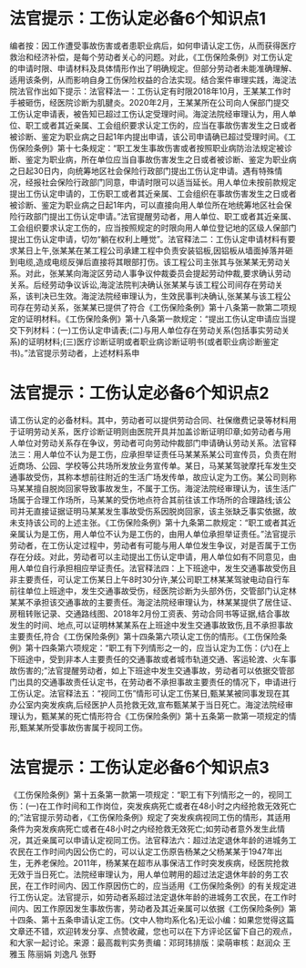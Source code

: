 # 法官提示：工伤认定必备6个知识点1

编者按：因工作遭受事故伤害或者患职业病后，如何申请认定工伤，从而获得医疗救治和经济补偿，是每个劳动者关心的问题。对此，《工伤保险条例》对工伤认定的申请时限、申请材料及具体情形作出了明确规定。但部分劳动者未能准确理解、适用该条例，从而影响自身工伤保险权益的合法实现。结合案件审理实践，海淀法院法官作出如下提示：法官释法一：工伤认定有时限2018年10月，王某某工作时手被砸伤，经医院诊断为肌腱炎。2020年2月，王某某所在公司向人保部门提交工伤认定申请表，被告知已超过工伤认定受理时间。海淀法院经审理认为，用人单位、职工或者其近亲属、工会组织要求认定工伤的，应当在事故伤害发生之日或者被诊断、鉴定为职业病之日起1年内提出申请，该公司申请确已超过受理时间。《工伤保险条例》第十七条规定：“职工发生事故伤害或者按照职业病防治法规定被诊断、鉴定为职业病，所在单位应当自事故伤害发生之日或者被诊断、鉴定为职业病之日起30日内，向统筹地区社会保险行政部门提出工伤认定申请。遇有特殊情况，经报社会保险行政部门同意，申请时限可以适当延长。用人单位未按前款规定提出工伤认定申请的，工伤职工或者其近亲属、工会组织在事故伤害发生之日或者被诊断、鉴定为职业病之日起1年内，可以直接向用人单位所在地统筹地区社会保险行政部门提出工伤认定申请。”法官提醒劳动者，用人单位、职工或者其近亲属、工会组织要求认定工伤的，应当按照规定的时限向用人单位登记地的区级人保部门提出工伤认定申请，切勿“躺在权利上睡觉”。法官释法二：工伤认定申请材料有要求某日上午,张某某在某工程公司承建工程中负责安装铝板,因铝板从墙面掉落并砸到电缆,造成电缆反弹后直接将其眼部打伤。该工程公司主张其与张某某无劳动关系。对此，张某某向海淀区劳动人事争议仲裁委员会提起劳动仲裁,要求确认劳动关系。后经劳动争议诉讼,海淀法院判决确认张某某与该工程公司间存在劳动关系，该判决已生效。海淀法院经审理认为，生效民事判决确认,张某某与该工程公司存在劳动关系，张某某已提供了符合《工伤保险条例》第十八条第一款第二项规定的证明材料。《工伤保险条例》第十八条第一款规定：“提出工伤认定申请应当提交下列材料：(一)工伤认定申请表;(二)与用人单位存在劳动关系(包括事实劳动关系)的证明材料;(三)医疗诊断证明或者职业病诊断证明书(或者职业病诊断鉴定书)。”法官提示劳动者，上述材料系申

# 法官提示：工伤认定必备6个知识点2

请工伤认定的必备材料。其中，劳动者可以提供劳动合同、社保缴费记录等材料用于证明劳动关系，医疗诊断证明则由医院开具并加盖诊断证明印章;如劳动者与用人单位对劳动关系存在争议，劳动者可向劳动仲裁部门申请确认劳动关系。法官释法三：用人单位不认为是工伤，应承担举证责任马某某系某公司宣传员，负责在附近商场、公园、学校等公共场所发放业务宣传单。某日，马某某驾驶摩托车发生交通事故受伤，其称本想前往附近的生活广场发传单，故应认定为工伤。某公司则称马某某擅自脱岗回家导致事故发生，不属于工伤。海淀法院经审理认为，该生活广场属于合理工作场所，马某某的受伤地点符合其前往该工作场所的合理路线;该公司并无直接证据证明马某某发生事故受伤系因脱岗回家，该主张缺乏事实依据，故未支持该公司的上述主张。《工伤保险条例》第十九条第二款规定：“职工或者其近亲属认为是工伤，用人单位不认为是工伤的，由用人单位承担举证责任。”法官提示劳动者，在工伤认定过程中，劳动者有可能与用人单位发生争议，对是否属于工伤存在分歧。对此，劳动者可以主动提出工伤认定申请，用人单位如有不同意见，由用人单位自行承担相应举证责任。法官释法四：上下班途中，发生交通事故受伤且非主要责任，可认定工伤某日上午8时30分许,某公司职工林某某驾驶电动自行车前往单位上班途中，发生交通事故受伤，经医院诊断为头部外伤，交管部门认定林某某不承担该交通事故的主要责任。海淀法院经审理认为，林某某提供了居住证、房租转账记录、交通路线图、2018年2月份工资表、劳动合同书等证据,结合事故发生的时间、地点,可以证明林某某系在上班途中发生交通事故致伤,且不承担事故主要责任,符合《工伤保险条例》第十四条第六项认定工伤的情形。《工伤保险条例》第十四条第六项规定：“职工有下列情形之一的，应当认定为工伤：(六)在上下班途中，受到非本人主要责任的交通事故或者城市轨道交通、客运轮渡、火车事故伤害的;”法官提醒劳动者，如上下班途中发生交通事故，劳动者可以依据交管部门出具的交通事故责任认定书，在劳动者不承担事故主要责任的情况下，申请进行工伤认定。法官释法五：“视同工伤”情形可认定工伤某日,甄某某被同事发现在其办公室内突发疾病,后经医护人员抢救无效,宣布甄某某于当日死亡。海淀法院经审理认为，甄某某的死亡情形符合《工伤保险条例》第十五条第一款第一项规定的情形,甄某某所受事故伤害属于视同工伤。

# 法官提示：工伤认定必备6个知识点3

《工伤保险条例》第十五条第一款第一项规定：“职工有下列情形之一的，视同工伤：(一)在工作时间和工作岗位，突发疾病死亡或者在48小时之内经抢救无效死亡的;”法官提示劳动者，《工伤保险条例》规定了突发疾病视同工伤的情形，其适用条件为突发疾病死亡或者在48小时之内经抢救无效死亡;如劳动者意外发生此情况，其近亲属可以申请认定视同工伤。法官释法六：超过法定退休年龄的进城务工农民在工作时间内因公伤亡的，可以认定工伤原告杨某之父杨某某于1947年出生，无养老保险。2011年，杨某某在超市从事保洁工作时突发疾病，经医院抢救无效于当日死亡。法院经审理认为，用人单位聘用的超过法定退休年龄的务工农民，在工作时间内、因工作原因伤亡的，应当适用《工伤保险条例》的有关规定进行工伤认定。法官提示，如劳动者系超过法定退休年龄的进城务工农民，在工作时间内、因工作原因发生事故伤害，劳动者及其近亲属可以依据《工伤保险条例》第十四条、第十五条申请认定工伤。(文中人物均系化名)无讼小编：如果您觉得这篇文章还不错，欢迎转发分享、点赞收藏，您也可以在下方评论区留下自己的观点，和大家一起讨论。来源：最高裁判实务责编：邓珂玮排版：梁萌审核：赵润众 王雅玉 陈丽娟 刘逸凡 张野

